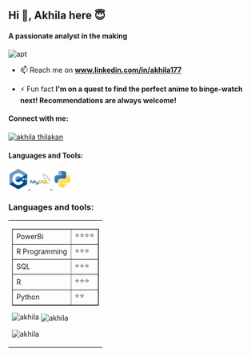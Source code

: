 <h2 align="left">Hi 👋, Akhila here 😇

<h4 align="left">A passionate analyst in the making</h3>


<p align="left"> <img src="https://komarev.com/ghpvc/?username=apt&label=Profile%20views&color=ff448e&style=flat-square" alt="apt" /> </p>

- 📫 Reach me on **www.linkedin.com/in/akhila177**

- ⚡ Fun fact **I'm on a quest to find the perfect anime to binge-watch next! Recommendations are always welcome!**

<h4 align="left">Connect with me:</h4>
<p align="left">
<a href="https://linkedin.com/in/akhila thilakan" target="blank"><img align="center" src="https://raw.githubusercontent.com/rahuldkjain/github-profile-readme-generator/master/src/images/icons/Social/linked-in-alt.svg" alt="akhila thilakan" height="30" width="40" /></a>
</p>

<h4 align="left">Languages and Tools:</h4>
<p align="left"> <a href="https://www.w3schools.com/cpp/" target="_blank" rel="noreferrer"> <img src="https://raw.githubusercontent.com/devicons/devicon/master/icons/cplusplus/cplusplus-original.svg" alt="cplusplus" width="40" height="40"/> </a> <a href="https://www.mysql.com/" target="_blank" rel="noreferrer"> <img src="https://raw.githubusercontent.com/devicons/devicon/master/icons/mysql/mysql-original-wordmark.svg" alt="mysql" width="40" height="40"/> </a> <a href="https://www.python.org" target="_blank" rel="noreferrer"> <img src="https://raw.githubusercontent.com/devicons/devicon/master/icons/python/python-original.svg" alt="python" width="40" height="40"/> </a> </p>

<h3 align="left">Languages and tools:</h3>

<table cellspacing = "10">
  <tr>
    <td>  <table border = "1">
        <tr>
          <td>PowerBi</td>
          <td>⭐️⭐️⭐️⭐️</td>
        </tr>
        <tr>
          <td>R Programming</td>
          <td>⭐️⭐️⭐️</td>
        </tr>
        <tr>
          <td>SQL</td>
          <td>⭐️⭐️⭐️</td>
        </tr>
         <td>R </td>
          <td>⭐️⭐️⭐️</td>
        </tr>
        <tr>
          <td>Python</td>
          <td>⭐️⭐️</td>
        </tr>
      </table>


<p><img align="left" src="https://github-readme-stats.vercel.app/api/top-langs?username=akhila&show_icons=true&theme=dracula&title_color=e63b7a&text_color=f4a4c0&locale=en&layout=compact" alt="akhila" /></p>
<p>&nbsp;<img align="center" src="https://github-readme-stats.vercel.app/api?username=akhila&show_icons=true&theme=radical&title_color=e63b7a&text_color=f4a3c0&locale=en" alt="akhila" /></p>
<p><img align="center" src="https://github-readme-streak-stats.herokuapp.com/?user=akhila&theme=highcontrast" alt="akhila" /></p>

